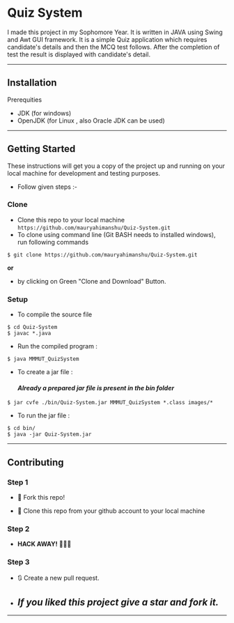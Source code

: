 # Quiz System

I made this project in my Sophomore Year.
It is written in JAVA using Swing and Awt GUI framework.
It is a simple Quiz application which requires candidate's details and then the MCQ test follows.
After the completion of test the result is displayed with candidate's detail.

---

## Installation

Prerequities

- JDK (for windows)
- OpenJDK (for Linux , also Oracle JDK can be used)

---

## Getting Started


These instructions will get you a copy of the project up and running on your local machine for development and testing purposes. 

- Follow given steps :- 

### Clone

- Clone this repo to your local machine `https://github.com/mauryahimanshu/Quiz-System.git`
- To clone using command line (Git BASH needs to installed windows), run following commands
```shell
$ git clone https://github.com/mauryahimanshu/Quiz-System.git
```

**or**
- by clicking on Green "Clone and Download" Button.

### Setup

- To compile the source file

```shell
$ cd Quiz-System
$ javac *.java
```

- Run the compiled program :

```shell
$ java MMMUT_QuizSystem
```

- To create a jar file : 

  #### *Already a prepared jar file is present in the bin folder*

```shell
$ jar cvfe ./bin/Quiz-System.jar MMMUT_QuizSystem *.class images/*
```

- To run the jar file :

```shell
$ cd bin/
$ java -jar Quiz-System.jar
```

---

## Contributing


### Step 1

- 🍴 Fork this repo!

- 👯 Clone this repo from your github account to your local machine

### Step 2

- **HACK AWAY!** 🔨🔨🔨

### Step 3

- 🔃 Create a new pull request.

- ## *If you liked this project give a **star** and **fork it**.*
---
